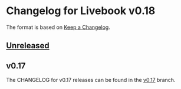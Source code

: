 # Changelog for Livebook v0.18

The format is based on [Keep a Changelog](https://keepachangelog.com/en/1.0.0/).

## [Unreleased](https://github.com/livebook-dev/livebook/tree/main)

## v0.17

The CHANGELOG for v0.17 releases can be found in the [v0.17](https://github.com/livebook-dev/livebook/tree/v0.17/CHANGELOG.md) branch.

